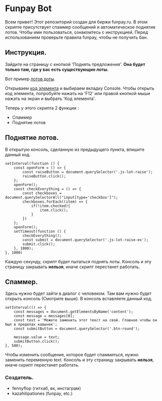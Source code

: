 # **Funpay Bot**
Всем привет! Этот репозиторий создан для биржи funpay.ru. В этом скрипте
присутствует спаммер сообщений и автоматическое поднятие лотов. Чтобы ими пользоваться,
ознакомтесь с инструкцией. Перед использованием проверьте правила funpay, чтобы не 
получить бан.
## Инструкция.
Зайдите на страницу с кнопкой 'Поднять предложения'. __Она будет только там, где у вас есть существующие лоты__.
 
Вот пример [лотов доты](https://prnt.sc/uz0rbk).
 
Открываем [код элемента](https://prnt.sc/uz0syl) и выбираем вкладку Console. Чтобы открыть код элемента,
попробуйте нажать на 'F12' или правой кнопкой мыши нажать на экран и выбрать 'Код элемента'.
 
Теперь у этого скрипта 2 функции :
* Спаммер
* Поднятие лотов

## Поднятие лотов.
В открытую консоль, сделанную из предыдущего пункта, впишите данный код.
```
setInterval(function () {
    const openForm = () => {
        const raiseButton = document.querySelector('.js-lot-raise');    
        raiseButton.click();
    };
    openForm();
    const checkEverything = () => {
        const checkboxes = document.querySelectorAll("input[type='checkbox']");
        checkboxes.forEach((item) => {
            if(!item.checked){
                item.click();
            }
        })
    };
    openForm();
    setTimeout(function () {
        checkEverything();
        const submit = document.querySelector('.js-lot-raise-ex');
        submit.click();
    }, 1000);
}, 1000)     

```
Каждую секунду, скрипт будет пытаться поднять лоты. Консоль и эту страницу закрывать __нельзя__, иначе скрипт перестанет работать.
## Спаммер.
Здесь нужно будет зайти в диалог с человеком. Там вам нужно будет открыть консоль (Смотрите выше). В консоль вставляете данный код.
```
setInterval(() => {
    const messages = document.getElementsByName('content');
    const message = messages[0];
    const text = 'Можете заменить этот текст на свой. Главное чтобы он был в пределах кавычек';
    const submitButton = document.querySelector('.btn-round');

    message.value = text;
    submitButton.click();
}, 500);
```
Чтобы изменить сообщение, которое будет спаммиться, нужно заменить переменную text. Консоль и эту страницу закрывать __нельзя__, иначе скрипт перестанет работать.
### Создатель.
* fennyflop (гитхаб, вк, инстаграм)
* kazahilipationes (funpay, etc.)
